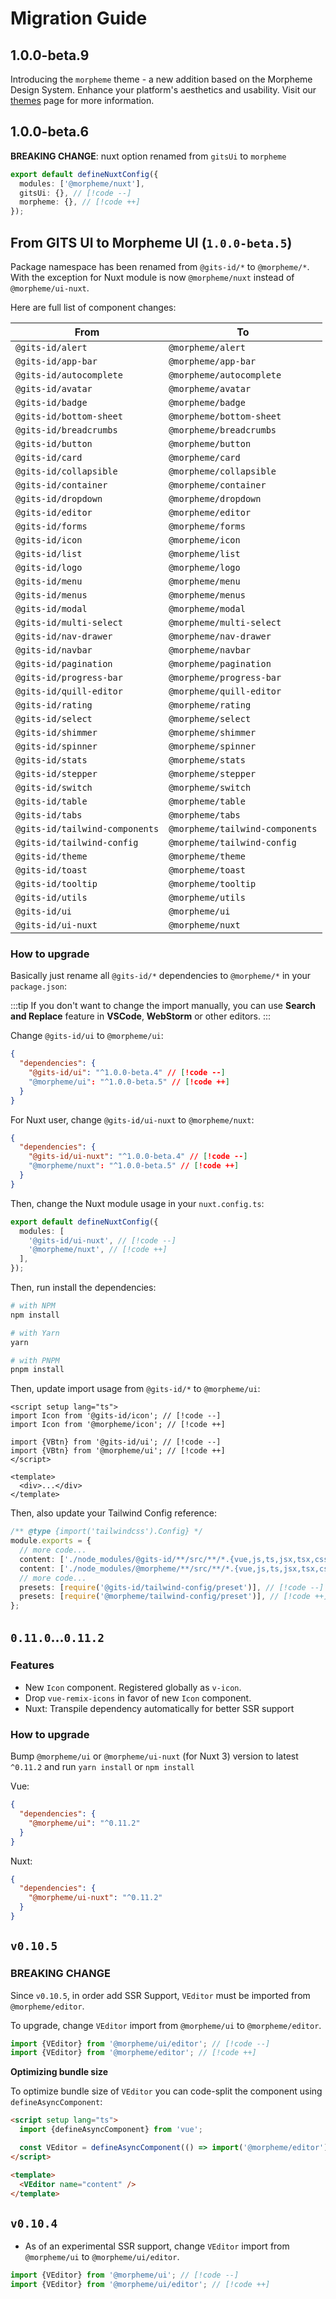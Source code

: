 # Migration Guide

## 1.0.0-beta.9

Introducing the `morpheme` theme - a new addition based on the Morpheme Design System. Enhance your platform's aesthetics and usability. Visit our [themes](/guide/themes) page for more information.

## 1.0.0-beta.6

**BREAKING CHANGE**: nuxt option renamed from `gitsUi` to `morpheme`

```ts
export default defineNuxtConfig({
  modules: ['@morpheme/nuxt'],
  gitsUi: {}, // [!code --]
  morpheme: {}, // [!code ++]
});
```

## From GITS UI to Morpheme UI (`1.0.0-beta.5`)

Package namespace has been renamed from `@gits-id/*` to `@morpheme/*`. With the exception for Nuxt module is now `@morpheme/nuxt` instead of `@morpheme/ui-nuxt`.

Here are full list of component changes:

| From                           | To                              |
| ------------------------------ | ------------------------------- |
| `@gits-id/alert`               | `@morpheme/alert`               |
| `@gits-id/app-bar`             | `@morpheme/app-bar`             |
| `@gits-id/autocomplete`        | `@morpheme/autocomplete`        |
| `@gits-id/avatar`              | `@morpheme/avatar`              |
| `@gits-id/badge`               | `@morpheme/badge`               |
| `@gits-id/bottom-sheet`        | `@morpheme/bottom-sheet`        |
| `@gits-id/breadcrumbs`         | `@morpheme/breadcrumbs`         |
| `@gits-id/button`              | `@morpheme/button`              |
| `@gits-id/card`                | `@morpheme/card`                |
| `@gits-id/collapsible`         | `@morpheme/collapsible`         |
| `@gits-id/container`           | `@morpheme/container`           |
| `@gits-id/dropdown`            | `@morpheme/dropdown`            |
| `@gits-id/editor`              | `@morpheme/editor`              |
| `@gits-id/forms`               | `@morpheme/forms`               |
| `@gits-id/icon`                | `@morpheme/icon`                |
| `@gits-id/list`                | `@morpheme/list`                |
| `@gits-id/logo`                | `@morpheme/logo`                |
| `@gits-id/menu`                | `@morpheme/menu`                |
| `@gits-id/menus`               | `@morpheme/menus`               |
| `@gits-id/modal`               | `@morpheme/modal`               |
| `@gits-id/multi-select`        | `@morpheme/multi-select`        |
| `@gits-id/nav-drawer`          | `@morpheme/nav-drawer`          |
| `@gits-id/navbar`              | `@morpheme/navbar`              |
| `@gits-id/pagination`          | `@morpheme/pagination`          |
| `@gits-id/progress-bar`        | `@morpheme/progress-bar`        |
| `@gits-id/quill-editor`        | `@morpheme/quill-editor`        |
| `@gits-id/rating`              | `@morpheme/rating`              |
| `@gits-id/select`              | `@morpheme/select`              |
| `@gits-id/shimmer`             | `@morpheme/shimmer`             |
| `@gits-id/spinner`             | `@morpheme/spinner`             |
| `@gits-id/stats`               | `@morpheme/stats`               |
| `@gits-id/stepper`             | `@morpheme/stepper`             |
| `@gits-id/switch`              | `@morpheme/switch`              |
| `@gits-id/table`               | `@morpheme/table`               |
| `@gits-id/tabs`                | `@morpheme/tabs`                |
| `@gits-id/tailwind-components` | `@morpheme/tailwind-components` |
| `@gits-id/tailwind-config`     | `@morpheme/tailwind-config`     |
| `@gits-id/theme`               | `@morpheme/theme`               |
| `@gits-id/toast`               | `@morpheme/toast`               |
| `@gits-id/tooltip`             | `@morpheme/tooltip`             |
| `@gits-id/utils`               | `@morpheme/utils`               |
| `@gits-id/ui`                  | `@morpheme/ui`                  |
| `@gits-id/ui-nuxt`             | `@morpheme/nuxt`                |

### How to upgrade

Basically just rename all `@gits-id/*` dependencies to `@morpheme/*` in your `package.json`:

:::tip
If you don't want to change the import manually, you can use **Search and Replace** feature in **VSCode**, **WebStorm** or other editors.
:::

Change `@gits-id/ui` to `@morpheme/ui`:

```json
{
  "dependencies": {
    "@gits-id/ui": "^1.0.0-beta.4" // [!code --]
    "@morpheme/ui": "^1.0.0-beta.5" // [!code ++]
  }
}
```

For Nuxt user, change `@gits-id/ui-nuxt` to `@morpheme/nuxt`:

```json
{
  "dependencies": {
    "@gits-id/ui-nuxt": "^1.0.0-beta.4" // [!code --]
    "@morpheme/nuxt": "^1.0.0-beta.5" // [!code ++]
  }
}
```

Then, change the Nuxt module usage in your `nuxt.config.ts`:

```ts
export default defineNuxtConfig({
  modules: [
    '@gits-id/ui-nuxt', // [!code --]
    '@morpheme/nuxt', // [!code ++]
  ],
});
```

Then, run install the dependencies:

```bash
# with NPM
npm install

# with Yarn
yarn

# with PNPM
pnpm install
```

Then, update import usage from `@gits-id/*` to `@morpheme/ui`:

```vue
<script setup lang="ts">
import Icon from '@gits-id/icon'; // [!code --]
import Icon from '@morpheme/icon'; // [!code ++]

import {VBtn} from '@gits-id/ui'; // [!code --]
import {VBtn} from '@morpheme/ui'; // [!code ++]
</script>

<template>
  <div>...</div>
</template>
```

Then, also update your Tailwind Config reference:

```ts
/** @type {import('tailwindcss').Config} */
module.exports = {
  // more code...
  content: ['./node_modules/@gits-id/**/src/**/*.{vue,js,ts,jsx,tsx,css}'], // [!code --]
  content: ['./node_modules/@morpheme/**/src/**/*.{vue,js,ts,jsx,tsx,css}'], // [!code ++]
  // more code...
  presets: [require('@gits-id/tailwind-config/preset')], // [!code --]
  presets: [require('@morpheme/tailwind-config/preset')], // [!code ++]
};
```

## `0.11.0`...`0.11.2`

### Features

- New `Icon` component. Registered globally as `v-icon`.
- Drop `vue-remix-icons` in favor of new `Icon` component.
- Nuxt: Transpile dependency automatically for better SSR support

### How to upgrade

Bump `@morpheme/ui` or `@morpheme/ui-nuxt` (for Nuxt 3) version to latest `^0.11.2` and run `yarn install` or `npm install`

Vue:

```json
{
  "dependencies": {
    "@morpheme/ui": "^0.11.2"
  }
}
```

Nuxt:

```json
{
  "dependencies": {
    "@morpheme/ui-nuxt": "^0.11.2"
  }
}
```

## `v0.10.5`

### BREAKING CHANGE

Since `v0.10.5`, in order add SSR Support, `VEditor` must be imported from `@morpheme/editor`.

To upgrade, change `VEditor` import from `@morpheme/ui` to `@morpheme/editor`.

```ts
import {VEditor} from '@morpheme/ui/editor'; // [!code --]
import {VEditor} from '@morpheme/editor'; // [!code ++]
```

**Optimizing bundle size**

To optimize bundle size of `VEditor` you can code-split the component using `defineAsyncComponent`:

```html
<script setup lang="ts">
  import {defineAsyncComponent} from 'vue';

  const VEditor = defineAsyncComponent(() => import('@morpheme/editor'));
</script>

<template>
  <VEditor name="content" />
</template>
```

## `v0.10.4`

- As of an experimental SSR support, change `VEditor` import from `@morpheme/ui` to `@morpheme/ui/editor`.

```ts
import {VEditor} from '@morpheme/ui'; // [!code --]
import {VEditor} from '@morpheme/ui/editor'; // [!code ++]
```
